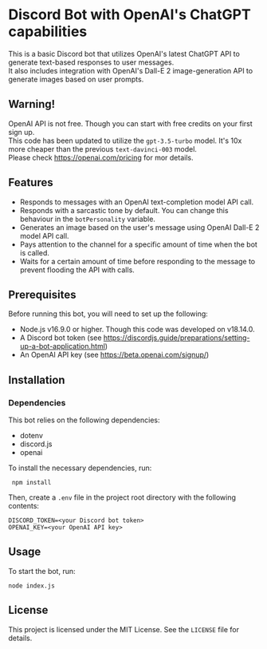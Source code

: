 # Discord Bot with OpenAI's ChatGPT capabilities

This is a basic Discord bot that utilizes OpenAI's latest ChatGPT API to generate text-based responses to user messages. <br/>
It also includes integration with OpenAI's Dall-E 2 image-generation API to generate images based on user prompts.

## Warning!

OpenAI API is not free. Though you can start with free credits on your first sign up. <br/>
This code has been updated to utilize the `gpt-3.5-turbo` model. It's 10x more cheaper than the previous `text-davinci-003` model. <br/>
Please check https://openai.com/pricing for mor details.

## Features

- Responds to messages with an OpenAI text-completion model API call.
- Responds with a sarcastic tone by default. You can change this behaviour in the `botPersonality` variable.
- Generates an image based on the user's message using OpenAI Dall-E 2 model API call.
- Pays attention to the channel for a specific amount of time when the bot is called.
- Waits for a certain amount of time before responding to the message to prevent flooding the API with calls.

## Prerequisites

Before running this bot, you will need to set up the following:

- Node.js v16.9.0 or higher. Though this code was developed on v18.14.0.
- A Discord bot token (see https://discordjs.guide/preparations/setting-up-a-bot-application.html)
- An OpenAI API key (see https://beta.openai.com/signup/)

## Installation

### Dependencies

This bot relies on the following dependencies:

- dotenv
- discord.js
- openai

To install the necessary dependencies, run:

```
 npm install
```

Then, create a `.env` file in the project root directory with the following contents:

```
DISCORD_TOKEN=<your Discord bot token>
OPENAI_KEY=<your OpenAI API key>
```

## Usage

To start the bot, run:

```
node index.js
```

## License

This project is licensed under the MIT License. See the `LICENSE` file for details.

